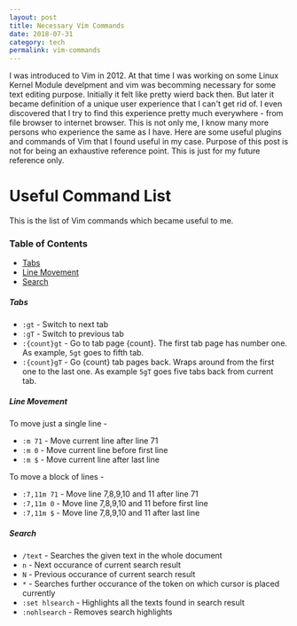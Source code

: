 ```yaml
---
layout: post
title: Necessary Vim Commands
date: 2018-07-31
category: tech
permalink: vim-commands
---
```


I was introduced to Vim in 2012.
At that time I was working on some Linux Kernel Module develpment and vim was becomming necessary for some text editing purpose.
Initially it felt like pretty wierd back then.
But later it became definition of a unique user experience that I can't get rid of.
I even discovered that I try to find this experience pretty much everywhere - from file browser to internet browser.
This is not only me, I know many more persons who experience the same as I have.
Here are some useful plugins and commands of Vim that I found useful in my case.
Purpose of this post is not for being an exhaustive reference point.
This is just for my future reference only. 
<br/>


# Useful Command List
This is the list of Vim commands which became useful to me.

### Table of Contents
- [Tabs](#tabs)
- [Line Movement](#line-movement)
- [Search](#search)

##### Tabs
- `:gt` - Switch to next tab
- `:gT` - Switch to previous tab
- `:{count}gt` - Go to tab page {count}. The first tab page has number one. As example, `5gt` goes to fifth tab.
- `:{count}gT` - Go {count} tab pages back. Wraps around from the first one to the last one. As example `5gT` goes five tabs back from current tab.

##### Line Movement
To move just a single line -
- `:m 71` - Move current line after line 71
- `:m 0` - Move current line before first line
- `:m $` - Move current line after last line

To move a block of lines -
- `:7,11m 71` - Move line 7,8,9,10 and 11 after line 71
- `:7,11m 0` - Move line 7,8,9,10 and 11 before first line
- `:7,11m $` - Move line 7,8,9,10 and 11 after last line


##### Search
- `/text` - Searches the given text in the whole document
- `n` - Next occurance of current search result
- `N` - Previous occurance of current search result
- `*` - Searches further occurance of the token on which cursor is placed currently
- `:set hlsearch` - Highlights all the texts found in search result
- `:nohlsearch` - Removes search highlights
